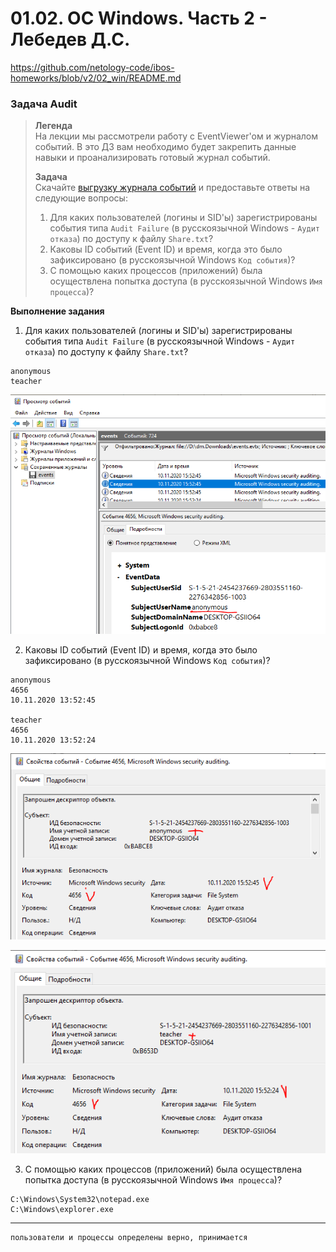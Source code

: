 # 01.02. ОС Windows. Часть 2 - Лебедев Д.С.
https://github.com/netology-code/ibos-homeworks/blob/v2/02_win/README.md

### Задача Audit
> **Легенда**  
> На лекции мы рассмотрели работу с EventViewer'ом и журналом событий. В это ДЗ вам необходимо будет закрепить данные навыки и проанализировать готовый журнал событий.
> 
> **Задача**  
> Скачайте [выгрузку журнала событий](_att/040102/040102_events.evtx) и предоставьте ответы на следующие вопросы:
> 
> 1. Для каких пользователей (логины и SID'ы) зарегистрированы события типа `Audit Failure` (в русскоязычной Windows - `Аудит отказа`) по доступу к файлу `Share.txt`?  
> 2. Каковы ID событий (Event ID) и время, когда это было зафиксировано (в русскоязычной Windows `Код события`)?
> 3. С помощью каких процессов (приложений) была осуществлена попытка доступа (в русскоязычной Windows `Имя процесса`)?

**Выполнение задания**

 1. Для каких пользователей (логины и SID'ы) зарегистрированы события типа `Audit Failure` (в русскоязычной Windows - `Аудит отказа`) по доступу к файлу `Share.txt`? 

```
anonymous
teacher
```

![](_att/040102/040102-01-01.png)  

2. Каковы ID событий (Event ID) и время, когда это было зафиксировано (в русскоязычной Windows `Код события`)?

```
anonymous
4656
10.11.2020 13:52:45

teacher
4656
10.11.2020 13:52:24
```

![](_att/040102/040102-02-01.png)  

![](_att/040102/040102-02-02.png)  

 3. С помощью каких процессов (приложений) была осуществлена попытка доступа (в русскоязычной Windows `Имя процесса`)?

```
C:\Windows\System32\notepad.exe
C:\Windows\explorer.exe
```

---
```
пользователи и процессы определены верно, принимается
```
